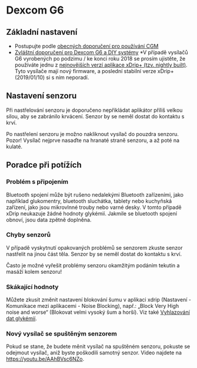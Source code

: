 # Dexcom G6

## Základní nastavení

* Postupujte podle [obecných doporučení pro používání CGM](../Configuration/BG-Source#cgm-hygiene)
* [Zvláštní doporučení pro Dexcom G6 a DIY systémy](../Configuration/BG-Source#dexcom-g6-diy-systems) *V případě vysílačů G6 vyrobených po podzimu / ke konci roku 2018 se prosím ujistěte, že používáte jednu z [nejnovějších verzí aplikace xDrip+ (tzv. nightly built)](https://github.com/NightscoutFoundation/xDrip/releases). Tyto vysílače mají nový firmware, a poslední stabilní verze xDrip+ (2019/01/10) si s ním neporadí.

## Nastavení senzoru

Při nastřelování senzoru je doporučeno nepřikládat aplikátor příliš velkou silou, aby se zabránilo krvácení. Senzor by se neměl dostat do kontaktu s krví.

Po nastřelení senzoru je možno nakliknout vysílač do pouzdra senzoru. Pozor! Vysílač nejprve nasaďte na hranaté straně senzoru, a až poté na kulaté.

## Poradce při potížích

### Problém s připojením

Bluetooth spojení může být rušeno nedalekými Bluetooth zařízeními, jako například glukomentry, bluetooth sluchátka, tablety nebo kuchyňská zařízení, jako jsou mikrovlnné trouby nebo varné desky. V tomto případě xDrip neukazuje žádné hodnoty glykémií. Jakmile se bluetooth spojení obnoví, jsou data zpětně doplněna.

### Chyby senzorů

V případě vyskytnutí opakovaných problémů se senzorem zkuste senzor nastřelit na jinou část těla. Senzor by se neměl dostat do kontaktu s krví.

Často je možné vyřešit problémy senzoru okamžitým podáním tekutin a masáží kolem senzoru!

### Skákající hodnoty

Můžete zkusit změnit nastavení blokování šumu v aplikaci xdrip (Nastavení - Komunikace mezi aplikacemi - Noise Blocking), např.: „Block Very High noise and worse“ (Blokovat velmi vysoký šum a horší). Viz také [Vyhlazování dat glykémií](../Usage/Smoothing-Blood-Glucose-Data-in-xDrip.md).

### Nový vysílač se spuštěným senzorem

Pokud se stane, že budete měnit vysílač na spuštěném senzoru, pokuste se odejmout vysílač, aniž byste poškodili samotný senzor. Video najdete na <https://youtu.be/AAhBVsc6NZo>.